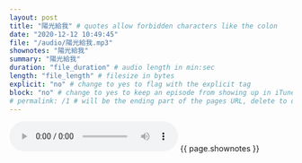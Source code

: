 ```yaml
---
layout: post
title: "陽光給我" # quotes allow forbidden characters like the colon
date: "2020-12-12 10:49:45"
file: "/audio/陽光給我.mp3"
shownotes: "陽光給我"
summary: "陽光給我"
duration: "file_duration" # audio length in min:sec
length: "file_length" # filesize in bytes
explicit: "no" # change to yes to flag with the explicit tag
block: "no" # change to yes to keep an episode from showing up in iTunes
# permalink: /1 # will be the ending part of the pages URL, delete to default to the title
---
```


<audio controls>
<source src="{{site.url}}{{site.baseurl}}{{ page.file }}" type="audio/x-mp3">
Your browser does not support the audio element.
</audio>
{{ page.shownotes }}
